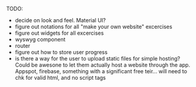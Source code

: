 TODO:
- decide on look and feel.  Material UI?
- figure out notations for all "make your own website" excercises
- figure out widgets for all excercises
- wyswyg component
- router
- figure out how to store user progress
- is there a way for the user to upload static files for simple hosting? Could be awesone to let them actually host a website through the app. Appspot, firebase, something with a significant free teir... will need to chk for valid html, and no script tags

